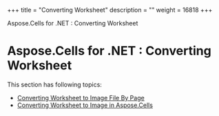+++
title = "Converting Worksheet" 
description = "" 
weight = 16818 
+++

Aspose.Cells for .NET : Converting Worksheet  

# Aspose.Cells for .NET : Converting Worksheet


This section has following topics:

*   [Converting Worksheet to Image File By Page](http://localhost:1313/cellsnet/plugins/asposecellsnetforvsto/missingfeaturesinvsto/convertingworksheet/converting+worksheet+to+image+file+by+page)
*   [Converting Worksheet to Image in Aspose.Cells](http://localhost:1313/cellsnet/plugins/asposecellsnetforvsto/missingfeaturesinvsto/convertingworksheet/converting+worksheet+to+image+in+aspose.cells)


